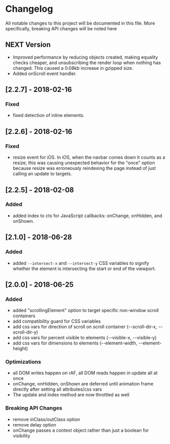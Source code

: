 # Changelog
All notable changes to this project will be documented in this file.  More specifically, breaking API changes will be noted here

## NEXT Version

- Improved performance by reducing objects created, making equality checks cheaper, and unsubscribing the render loop when nothing
  has changed. This caused a 0.08kb increase in gzipped size.
- Added onScroll event handler.

## [2.2.7] - 2018-02-16
### Fixed

- fixed detection of inline elements.

## [2.2.6] - 2018-02-16
### Fixed

- resize event for iOS. In iOS, when the navbar comes down it counts as a resize, this was causing unexpected behavior for the "once" option because resize was erroneously reindexing the page instead of just calling an update to targets.

## [2.2.5] - 2018-02-08
### Added

- added index to ctx for JavaScript callbacks: onChange, onHidden, and onShown.

## [2.1.0] - 2018-06-28
### Added 

- added ```--intersect-x``` and ```--intersect-y``` CSS variables to signify whether the element is intersecting the start or end of the viewport.


## [2.0.0] - 2018-06-25
### Added

- added "scrollingElement" option to target specific non-window scroll containers
- add compatibility guard for CSS variables
- add css vars for direction of scroll on scroll container (--scroll-dir-x, --scroll-dir-y) 
- add css vars for percent visible to elements (--visible-x, --visible-y)
- add css vars for dimensions to elements (--element-width, --element-height)

### Optimizations

- all DOM writes happen on rAF, all DOM reads happen in update all at once
- onChange, onHidden, onShown are deferred until animation frame directly after setting all attributes/css vars
- The update and index method are now throttled as well

### Breaking API Changes

- remove inClass/outClass option
- remove delay option
- onChange passes a context object rather than just a boolean for visibility
